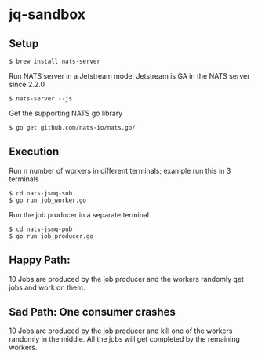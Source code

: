 # jq-sandbox

## Setup
```
$ brew install nats-server
```

Run NATS server in a Jetstream mode. Jetstream is GA in the NATS server since 2.2.0
```
$ nats-server --js
```

Get the supporting NATS go library
```
$ go get github.com/nats-io/nats.go/
```

## Execution
Run n number of workers in different terminals; example run this in 3 terminals
```
$ cd nats-jsmq-sub
$ go run job_worker.go
```

Run the job producer in a separate terminal
```
$ cd nats-jsmq-pub
$ go run job_producer.go
```

## Happy Path:
10 Jobs are produced by the job producer and the workers randomly get jobs and work on them.

## Sad Path: One consumer crashes
10 Jobs are produced by the job producer and kill one of the workers randomly in the middle. All the jobs will get completed by the remaining workers.

